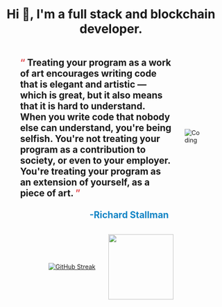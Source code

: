 <h1 align="center">Hi 👋, I'm a full stack and blockchain developer.</h1>

<div style="display: flex; justify-content: center; align-items: center;">
    <div style="width: 70%;">
        <h2>
            <span style="color: #E3484D;">“ </span>Treating your program as a work of art encourages writing code that is elegant and artistic — which is great, but it also means that it is hard to understand. When you write code that nobody else can understand, you're being selfish. You're not treating your program as a contribution to society, or even to your employer. You're treating your program as an extension of yourself, as a piece of art.<span style="color: #E3484D;"> ”</span><br /><br />
            <span style="color: #1284C5; display: flex; justify-content: end; padding-right: 10px;">-Richard Stallman</span>
        </h2>
    </div>
    <div>
        <img align="right" alt="Coding" src="https://camo.githubusercontent.com/0c401e7ba2d5b48ffd08a16a42153d69c8c7ca93a4698219c5f517bef2d88cd8/68747470733a2f2f63646e2e706978616261792e636f6d2f616e696d6174696f6e2f323032332f30332f32332f31372f30302f31372d30302d35322d3939375f3531322e676966" data-canonical-src="https://cdn.pixabay.com/animation/2023/03/23/17/00/17-00-52-997_512.gif" style="max-width: 60%; visibility: visible; display: inline-block;" data-xblocker="passed" data-target="animated-image.originalImage">
    </div>
    
</div>
<div style="display: flex; justify-content: center; align-items: center; gap: 20px">
    <p align="center">
        <a href="https://git.io/streak-stats"><img src="https://github-readme-streak-stats.herokuapp.com?user=tsukipond8531&theme=blueberry&hide_border=true" alt="GitHub Streak" /></a>
    </p>
    <p align="center">
        <img height = "150px" style="margin-left: 10px;" src = "https://github-readme-stats.vercel.app/api/top-langs/?username=monolab825&theme=blueberry&hide_border=true&include_all_commits=true&count_private=true&layout=compact">
    </p>
</div>
